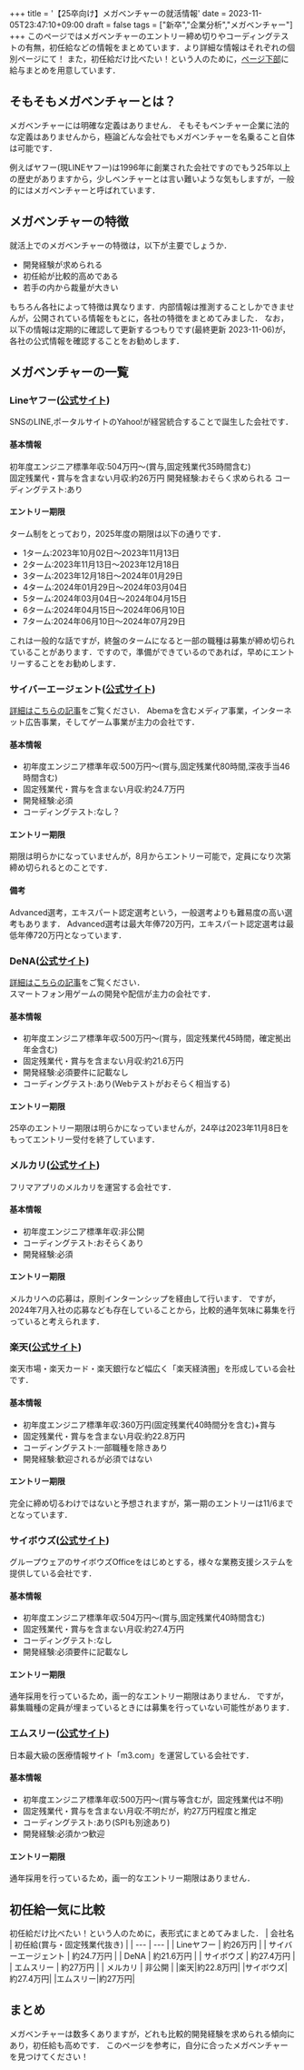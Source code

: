 +++
title = '【25卒向け】メガベンチャーの就活情報'
date = 2023-11-05T23:47:10+09:00
draft = false
tags = ["新卒","企業分析","メガベンチャー"]
+++
このページではメガベンチャーのエントリー締め切りやコーディングテストの有無，初任給などの情報をまとめています．より詳細な情報はそれぞれの個別ページにて！
また，初任給だけ比べたい！という人のために，[ページ下部](#初任給一気に比較)に給与まとめを用意しています．

## そもそもメガベンチャーとは？
メガベンチャーには明確な定義はありません．
そもそもベンチャー企業に法的な定義はありませんから，極論どんな会社でもメガベンチャーを名乗ること自体は可能です．

例えばヤフー(現LINEヤフー)は1996年に創業された会社ですのでもう25年以上の歴史がありますから，少しベンチャーとは言い難いような気もしますが，一般的にはメガベンチャーと呼ばれています．

## メガベンチャーの特徴
就活上でのメガベンチャーの特徴は，以下が主要でしょうか．
- 開発経験が求められる
- 初任給が比較的高めである
- 若手の内から裁量が大きい

もちろん各社によって特徴は異なります．内部情報は推測することしかできませんが，公開されている情報をもとに，各社の特徴をまとめてみました．
なお，以下の情報は定期的に確認して更新するつもりです(最終更新 2023-11-06)が，各社の公式情報を確認することをお勧めします．
## メガベンチャーの一覧
### Lineヤフー([公式サイト](https://www.lycorp.co.jp/ja/recruit/newgrads/))
SNSのLINE,ポータルサイトのYahoo!が経営統合することで誕生した会社です．
#### 基本情報
初年度エンジニア標準年収:504万円～(賞与,固定残業代35時間含む)  
固定残業代・賞与を含まない月収:約26万円
開発経験:おそらく求められる
コーディングテスト:あり

#### エントリー期限
ターム制をとっており，2025年度の期限は以下の通りです．
- 1ターム:2023年10月02日～2023年11月13日
- 2ターム:2023年11月13日～2023年12月18日
- 3ターム:2023年12月18日～2024年01月29日
- 4ターム:2024年01月29日～2024年03月04日
- 5ターム:2024年03月04日～2024年04月15日
- 6ターム:2024年04月15日～2024年06月10日
- 7ターム:2024年06月10日～2024年07月29日  

これは一般的な話ですが，終盤のタームになると一部の職種は募集が締め切られていることがあります．ですので，準備ができているのであれば，早めにエントリーすることをお勧めします．

### サイバーエージェント([公式サイト](https://www.cyberagent.co.jp/careers/students/tech))
[詳細はこちらの記事](/posts/cyber-agent)をご覧ください．
Abemaを含むメディア事業，インターネット広告事業，そしてゲーム事業が主力の会社です．
#### 基本情報
- 初年度エンジニア標準年収:500万円～(賞与,固定残業代80時間,深夜手当46時間含む)  
- 固定残業代・賞与を含まない月収:約24.7万円  
- 開発経験:必須  
- コーディングテスト:なし？

#### エントリー期限
期限は明らかになっていませんが，8月からエントリー可能で，定員になり次第締め切られるとのことです．
#### 備考
Advanced選考，エキスパート認定選考という，一般選考よりも難易度の高い選考もあります．
Advanced選考は最大年俸720万円，エキスパート認定選考は最低年俸720万円となっています．

### DeNA([公式サイト](https://dena.com/jp/recruit/))
[詳細はこちらの記事](/posts/dena)をご覧ください．   
スマートフォン用ゲームの開発や配信が主力の会社です．
#### 基本情報
- 初年度エンジニア標準年収:500万円～(賞与，固定残業代45時間，確定拠出年金含む)
- 固定残業代・賞与を含まない月収:約21.6万円
- 開発経験:必須要件に記載なし
- コーディングテスト:あり(Webテストがおそらく相当する)
#### エントリー期限
25卒のエントリー期限は明らかになっていませんが，24卒は2023年11月8日をもってエントリー受付を終了しています．

### メルカリ([公式サイト](https://careers.mercari.com/jp/))
フリマアプリのメルカリを運営する会社です．
#### 基本情報
- 初年度エンジニア標準年収:非公開
- コーディングテスト:おそらくあり
- 開発経験:必須
#### エントリー期限
メルカリへの応募は，原則インターンシップを経由して行います．
ですが，2024年7月入社の応募なども存在していることから，比較的通年気味に募集を行っていると考えられます．

### 楽天([公式サイト](https://corp.rakuten.co.jp/careers/graduates/))
楽天市場・楽天カード・楽天銀行など幅広く「楽天経済圏」を形成している会社です．
#### 基本情報
- 初年度エンジニア標準年収:360万円(固定残業代40時間分を含む)+賞与  
- 固定残業代・賞与を含まない月収:約22.8万円  
- コーディングテスト:一部職種を除きあり  
- 開発経験:歓迎されるが必須ではない  
#### エントリー期限
完全に締め切るわけではないと予想されますが，第一期のエントリーは11/6までとなっています．

### サイボウズ([公式サイト](https://www.cybozu.co.jp/recruit/))

グループウェアのサイボウズOfficeをはじめとする，様々な業務支援システムを提供している会社です．
#### 基本情報
- 初年度エンジニア標準年収:504万円～(賞与,固定残業代40時間含む)  
- 固定残業代・賞与を含まない月収:約27.4万円  
- コーディングテスト:なし  
- 開発経験:必須要件に記載なし  
#### エントリー期限
通年採用を行っているため，画一的なエントリー期限はありません．
ですが，募集職種の定員が埋まっているときには募集を行っていない可能性があります．

### エムスリー([公式サイト](https://jobs.m3.com/fresh/))
日本最大級の医療情報サイト「m3.com」を運営している会社です．
#### 基本情報
- 初年度エンジニア標準年収:500万円～(賞与等含むが，固定残業代は不明)
- 固定残業代・賞与を含まない月収:不明だが，約27万円程度と推定
- コーディングテスト:あり(SPIも別途あり)
- 開発経験:必須かつ歓迎
#### エントリー期限
通年採用を行っているため，画一的なエントリー期限はありません．

## 初任給一気に比較
初任給だけ比べたい！という人のために，表形式にまとめてみました．
| 会社名 | 初任給(賞与・固定残業代抜き) |
| --- | --- |
| Lineヤフー | 約26万円 |
| サイバーエージェント | 約24.7万円 |
| DeNA | 約21.6万円 |
| サイボウズ | 約27.4万円 |
| エムスリー | 約27万円 |
| メルカリ | 非公開 |
|楽天|約22.8万円|
|サイボウズ|約27.4万円|
|エムスリー|約27万円|

## まとめ
メガベンチャーは数多くありますが，どれも比較的開発経験を求められる傾向にあり，初任給も高めです．
このページを参考に，自分に合ったメガベンチャーを見つけてください！